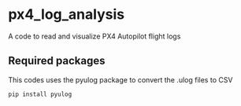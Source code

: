 # px4_log_analysis
A code to read and visualize PX4 Autopilot flight logs

## Required packages
This codes uses the pyulog package to convert the .ulog files to CSV

```bash
pip install pyulog
```





